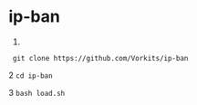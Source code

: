 # ip-ban
1.
 ``` git clone https://github.com/Vorkits/ip-ban``` 
 
 2
 ```cd ip-ban```
 
 
 3
 ```bash load.sh```
